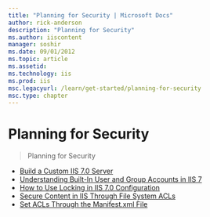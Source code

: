 ```yaml
---
title: "Planning for Security | Microsoft Docs"
author: rick-anderson
description: "Planning for Security"
ms.author: iiscontent
manager: soshir
ms.date: 09/01/2012
ms.topic: article
ms.assetid: 
ms.technology: iis
ms.prod: iis
msc.legacyurl: /learn/get-started/planning-for-security
msc.type: chapter
---
```

Planning for Security
====================
> Planning for Security


- [Build a Custom IIS 7.0 Server](build-a-custom-iis-server.md)
- [Understanding Built-In User and Group Accounts in IIS 7](understanding-built-in-user-and-group-accounts-in-iis.md)
- [How to Use Locking in IIS 7.0 Configuration](how-to-use-locking-in-iis-configuration.md)
- [Secure Content in IIS Through File System ACLs](secure-content-in-iis-through-file-system-acls.md)
- [Set ACLs Through the Manifest.xml File](set-acls-through-the-manifestxml-file.md)